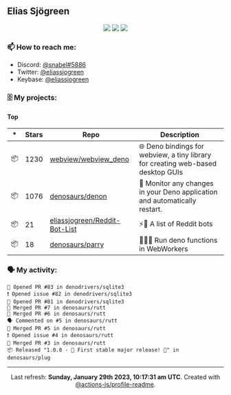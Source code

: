 ## Elias Sjögreen

<p align="center">
  <img src="https://img.shields.io/badge/🎂-dec. 2003-success" />
  <img src="https://img.shields.io/badge/🌎-Stockholm-informational" />
  <img src="https://img.shields.io/badge/👦-He/Him-informational" />
</p>

### 📫 How to reach me:

- Discord: [@snabel#5886](https://discord.com/users/267978757799673866)
- Twitter: [@eliassjogreen](https://twitter.com/eliassjogreen)
- Keybase: [@eliassjogreen](https://keybase.io/eliassjogreen)

### 🗄 My projects:

#### Top
|*|Stars|Repo|Description|
|---|---|---|---|
| 📦 | 1230 | [webview/webview_deno](https://github.com/webview/webview_deno) | 🌐 Deno bindings for webview, a tiny library for creating web-based desktop GUIs |
| 📦 | 1076 | [denosaurs/denon](https://github.com/denosaurs/denon) | 👀 Monitor any changes in your Deno application and automatically restart. |
| 📦 | 21 | [eliassjogreen/Reddit-Bot-List](https://github.com/eliassjogreen/Reddit-Bot-List) | ⚡️🤖 A list of Reddit bots |
| 📦 | 18 | [denosaurs/parry](https://github.com/denosaurs/parry) | 👷🏽‍♂️ Run deno functions in WebWorkers |

### 🗣 My activity:

```
💪 Opened PR #83 in denodrivers/sqlite3
❗️ Opened issue #82 in denodrivers/sqlite3
💪 Opened PR #81 in denodrivers/sqlite3
🎉 Merged PR #7 in denosaurs/rutt
🎉 Merged PR #6 in denosaurs/rutt
🗣 Commented on #5 in denosaurs/rutt
🎉 Merged PR #5 in denosaurs/rutt
❗️ Opened issue #4 in denosaurs/rutt
🎉 Merged PR #3 in denosaurs/rutt
📦 Released "1.0.0 - 🎉 First stable major release! 🎉" in denosaurs/plug
```

------------
<p align="center">Last refresh: <b>Sunday, January 29th 2023, 10:17:31 am UTC</b>. Created with <a href=https://github.com/marketplace/actions/profile-readme>@actions-js/profile-readme</a>.</p>

